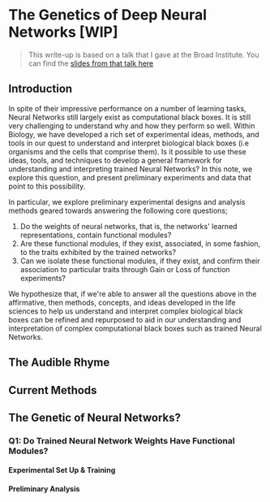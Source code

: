 # The Genetics of Deep Neural Networks [WIP]

> This write-up is based on a talk that I gave at the Broad Institute. You can find the [slides from that talk here](../../slides/Genetics+NN.pdf)

## Introduction

In spite of their impressive performance on a number of learning tasks, Neural Networks still largely exist as computational black boxes. It is still very challenging to understand why and how they perform so well. Within Biology, we have developed a rich set of experimental ideas, methods, and tools in our quest to understand and interpret biological black boxes (i.e organisms and the cells that comprise them). Is it possible to use these ideas, tools, and techniques to develop a general framework for understanding and interpreting trained Neural Networks? In this note, we explore this question, and present preliminary experiments and data that point to this possibility.

In particular, we explore preliminary experimental designs and analysis methods geared towards answering the following core questions;

1. Do the weights of neural networks, that is, the networks' learned representations, contain functional modules?
2. Are these functional modules, if they exist, associated, in some fashion, to the traits exhibited by the trained networks?
3. Can we isolate these functional modules, if they exist, and confirm their association to particular traits through Gain or Loss of function experiments?

We hypothesize that, if we're able to answer all the questions above in the affirmative, then methods, concepts, and ideas developed in the life sciences to help us understand and interpret complex biological black boxes can be refined and repurposed to aid in our understanding and interpretation of complex computational black boxes such as trained Neural Networks.

## The Audible Rhyme

## Current Methods

## The Genetic of Neural Networks?

### Q1: Do Trained Neural Network Weights Have Functional Modules?

#### Experimental Set Up & Training

#### Preliminary Analysis
